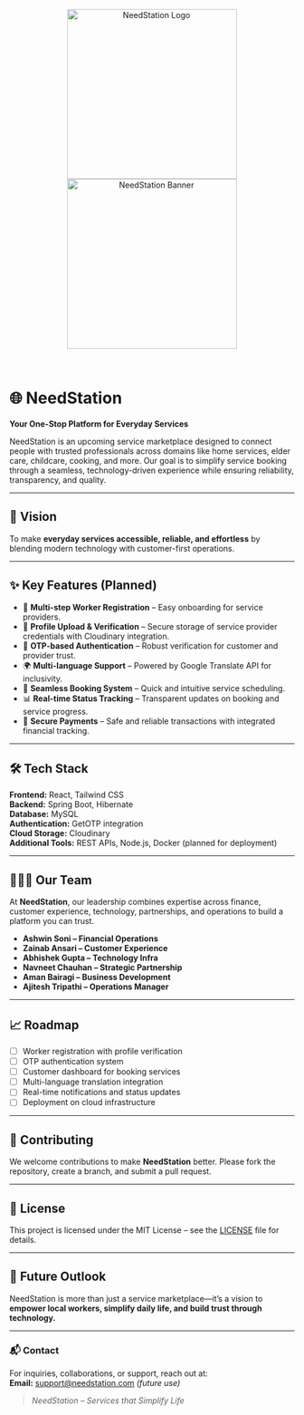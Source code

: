 <p align="center">
  <img width="300" alt="NeedStation Logo" src="https://github.com/user-attachments/assets/7486f675-9627-47cc-8c49-854f9f0f116d" />
  <img width="300" alt="NeedStation Banner" src="https://github.com/user-attachments/assets/3b88f5a8-cc1f-4bc5-bc88-8b81b71007f6" />
</p>

<br/>

# 🌐 NeedStation  

**Your One-Stop Platform for Everyday Services**  

NeedStation is an upcoming service marketplace designed to connect people with trusted professionals across domains like home services, elder care, childcare, cooking, and more. Our goal is to simplify service booking through a seamless, technology-driven experience while ensuring reliability, transparency, and quality.  

---

## 🚀 Vision  
To make **everyday services accessible, reliable, and effortless** by blending modern technology with customer-first operations.  

---

## ✨ Key Features (Planned)  
- 🧾 **Multi-step Worker Registration** – Easy onboarding for service providers.  
- 📸 **Profile Upload & Verification** – Secure storage of service provider credentials with Cloudinary integration.  
- 🔑 **OTP-based Authentication** – Robust verification for customer and provider trust.  
- 🌍 **Multi-language Support** – Powered by Google Translate API for inclusivity.  
- 📅 **Seamless Booking System** – Quick and intuitive service scheduling.  
- 📊 **Real-time Status Tracking** – Transparent updates on booking and service progress.  
- 🔐 **Secure Payments** – Safe and reliable transactions with integrated financial tracking.  

---

## 🛠️ Tech Stack  
**Frontend:** React, Tailwind CSS  
**Backend:** Spring Boot, Hibernate  
**Database:** MySQL  
**Authentication:** GetOTP integration  
**Cloud Storage:** Cloudinary  
**Additional Tools:** REST APIs, Node.js, Docker (planned for deployment)  

---

## 👨‍👩‍👧 Our Team  
At **NeedStation**, our leadership combines expertise across finance, customer experience, technology, partnerships, and operations to build a platform you can trust.  

- **Ashwin Soni – Financial Operations**  
- **Zainab Ansari – Customer Experience**  
- **Abhishek Gupta – Technology Infra**  
- **Navneet Chauhan – Strategic Partnership**  
- **Aman Bairagi – Business Development**  
- **Ajitesh Tripathi – Operations Manager**  

---

## 📈 Roadmap  
- [ ] Worker registration with profile verification  
- [ ] OTP authentication system  
- [ ] Customer dashboard for booking services  
- [ ] Multi-language translation integration  
- [ ] Real-time notifications and status updates  
- [ ] Deployment on cloud infrastructure  

---

## 🤝 Contributing  
We welcome contributions to make **NeedStation** better. Please fork the repository, create a branch, and submit a pull request.  

---

## 📜 License  
This project is licensed under the MIT License – see the [LICENSE](LICENSE) file for details.  

---

## 🌟 Future Outlook  
NeedStation is more than just a service marketplace—it’s a vision to **empower local workers, simplify daily life, and build trust through technology.**  

---

### 📬 Contact  
For inquiries, collaborations, or support, reach out at:  
**Email:** support@needstation.com *(future use)*  

> *NeedStation – Services that Simplify Life*  
